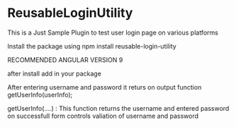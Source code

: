 # ReusableLoginUtility

This is a Just Sample Plugin to test user login page on various platforms

Install the package using npm install reusable-login-utility

RECOMMENDED ANGULAR VERSION 9


after install add <reusable-login-utility></reusable-login-utility> in your package

After entering username and password it returs on output function 
getUserInfo(userInfo);

getUserInfo(....) : This function returns the username and entered password on successfull form controls valiation of username and password